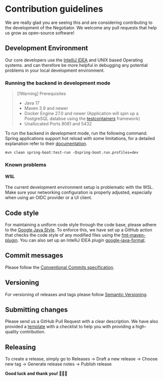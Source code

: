 # Contribution guidelines

We are really glad you are seeing this and are considering contributing to the development of the
Negotiator.
We welcome any pull requests that help us grow as open-source software!

## Development Environment

Our core developers use the [IntelliJ IDEA](https://www.jetbrains.com/idea/) and UNIX based Operating systems.
and can therefore be more helpful in debugging any potential problems in your local development
environment.

### Running the backend in development mode

> [!Warning] Prerequisites
> - Java 17
> - Maven 3.9 and newer
> - Docker Engine 27.0 and newer (Application will spin up a PostgreSQL databse using
    the [testcontainers](https://testcontainers.com) framework)
> - Unallocated Ports 8081 and 5432

To run the backend in development mode, run the following command.
Spring applications support hot reload with some limitations,
for a detailed explanation refer to
their [documentation](https://docs.spring.io/spring-boot/reference/using/devtools.html).

```shell
mvn clean spring-boot:test-run -Dspring-boot.run.profiles=dev 
```

### Known problems

#### WSL

The current development environment setup is problematic with the WSL.
Make sure your networking configuration is properly adjusted,
especially when using an OIDC provider or a UI client.

## Code style

For maintaining a uniform code style through the code base, please adhere to the
[Google Java Style](https://google.github.io/styleguide/javaguide.html).
To enforce this, we have set up a GitHub action that checks the code style of any modified files
using the [fmt-maven-plugin](https://github.com/spotify/fmt-maven-plugin).
You can also set up an IntelliJ IDEA plugin
[google-java-format](https://github.com/google/google-java-format).

## Commit messages

Please follow
the [Conventional Commits specification](https://www.conventionalcommits.org/en/v1.0.0/#summary).

## Versioning

For versioning of releases and tags please follow [Semantic Versioning](https://semver.org/).

## Submitting changes

Please send us a GitHub Pull Request with a clear description.
We have also provided
a [template](https://github.com/BBMRI-ERIC/negotiator-v3/blob/master/.github/pull_request_template.md)
with a checklist to help you with providing a high-quality contribution.

## Releasing

To create a release, simply go to Releases -> Draft a new release
-> Choose new tag -> Generate release notes -> Publish release

**Good luck and thank you! 🙇🏻‍♂️** 

